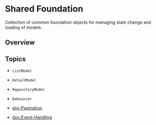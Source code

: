 # Shared Foundation

Collection of common foundation objects for managing state change and loading of models.

## Overview


## Topics

- ``ListModel``
- ``DetailModel``
- ``RepositoryModel``
- ``Debouncer``

- <doc:Pagination>
- <doc:Event-Handling>
